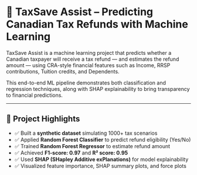 # 🧾 TaxSave Assist – Predicting Canadian Tax Refunds with Machine Learning

TaxSave Assist is a machine learning project that predicts whether a Canadian taxpayer will receive a tax refund — and estimates the refund amount — using CRA-style financial features such as Income, RRSP contributions, Tuition credits, and Dependents.

This end-to-end ML pipeline demonstrates both classification and regression techniques, along with SHAP explainability to bring transparency to financial predictions.

---

## 📌 Project Highlights

- ✅ Built a **synthetic dataset** simulating 1000+ tax scenarios
- ✅ Applied **Random Forest Classifier** to predict refund eligibility (Yes/No)
- ✅ Trained **Random Forest Regressor** to estimate refund amount
- ✅ Achieved **F1-score: 0.97** and **R² score: 0.95**
- ✅ Used **SHAP (SHapley Additive exPlanations)** for model explainability
- ✅ Visualized feature importance, SHAP summary plots, and force plots

